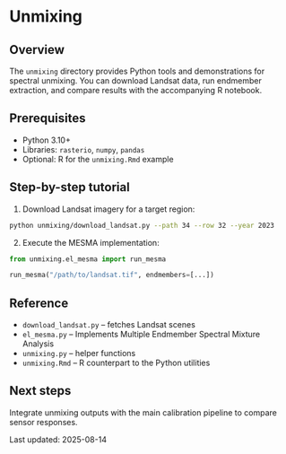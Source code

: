 # Unmixing

## Overview
The `unmixing` directory provides Python tools and demonstrations for spectral
unmixing. You can download Landsat data, run endmember extraction, and compare
results with the accompanying R notebook.

## Prerequisites
- Python 3.10+
- Libraries: `rasterio`, `numpy`, `pandas`
- Optional: R for the `unmixing.Rmd` example

## Step-by-step tutorial
1. Download Landsat imagery for a target region:

```bash
python unmixing/download_landsat.py --path 34 --row 32 --year 2023
```

2. Execute the MESMA implementation:

```python
from unmixing.el_mesma import run_mesma

run_mesma("/path/to/landsat.tif", endmembers=[...])
```

## Reference
- `download_landsat.py` – fetches Landsat scenes
- `el_mesma.py` – Implements Multiple Endmember Spectral Mixture Analysis
- `unmixing.py` – helper functions
- `unmixing.Rmd` – R counterpart to the Python utilities

## Next steps
Integrate unmixing outputs with the main calibration pipeline to compare sensor
responses.

Last updated: 2025-08-14
